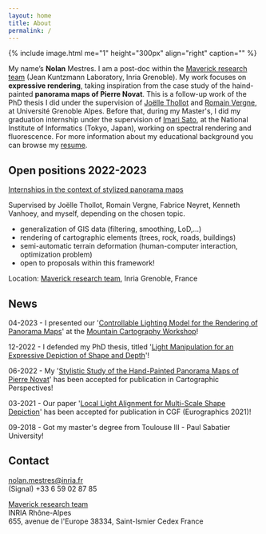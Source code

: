 ```yaml
---
layout: home
title: About
permalink: /
---
```


{% include image.html me="1" height="300px" align="right" caption="" %}

My name’s **Nolan** Mestres. I am a post-doc within the [Maverick research team] (Jean Kuntzmann Laboratory, Inria Grenoble). My work focuses on **expressive rendering**, taking inspiration from the case study of the haind-painted **panorama maps of Pierre Novat**.
This is a follow-up work of the PhD thesis I did under the supervision of [Joëlle Thollot] and [Romain Vergne], at Université Grenoble Alpes. Before that, during my Master's, I did my graduation internship under the supervision of [Imari Sato], at the National Institute of Informatics (Tokyo, Japan), working on spectral rendering and fluorescence. For more information about my educational background you can browse my [resume].

## Open positions 2022-2023

[Internships in the context of stylized panorama maps]

Supervised by Joëlle Thollot, Romain Vergne, Fabrice Neyret, Kenneth Vanhoey, and myself, depending on the chosen topic.

- generalization of GIS data (filtering, smoothing, LoD,...)
- rendering of cartographic elements (trees, rock, roads, buildings)
- semi-automatic terrain deformation (human-computer interaction, optimization problem)
- open to proposals within this framework!

Location: [Maverick research team], Inria Grenoble, France

## News

04-2023 - I presented our '[Controllable Lighting Model for the Rendering of Panorama Maps]' at the [Mountain Cartography Workshop]!

12-2022 - I defended my PhD thesis, titled '[Light Manipulation for an Expressive Depiction of Shape and Depth]'!

06-2022 - My '[Stylistic Study of the Hand-Painted Panorama Maps of Pierre Novat]' has been accepted for publication in Cartographic Perspectives!

03-2021 - Our paper '[Local Light Alignment for Multi-Scale Shape Depiction]' has been accepted for publication in CGF (Eurographics 2021)!

09-2018 - Got my master's degree from Toulouse III - Paul Sabatier University!

## Contact

[nolan.mestres@inria.fr]  
(Signal) +33 6 59 02 87 85

[Maverick research team]  
INRIA Rhône-Alpes  
655, avenue de l'Europe 38334, Saint-Ismier Cedex France

[nolan.mestres@inria.fr]: mailto:nolan.mestres@inria.fr
[Maverick research team]: https://maverick.inria.fr/
[Joëlle Thollot]: https://maverick.inria.fr/~Joelle.Thollot/
[Romain Vergne]: https://maverick.inria.fr/~Romain.Vergne/blog/
[Imari Sato]: https://research.nii.ac.jp/~imarik/
[resume]: ./data/nolan_mestres-resume.pdf
[Internships in the context of stylized panorama maps]: https://maverick.inria.fr/Membres/Joelle.Thollot/SujetsStages/internships_panorama_2223.pdf

[Local Light Alignment for Multi-Scale Shape Depiction]: ./research/local-light-alignment-for-multi-scale-shape-depiction
[Stylistic Study of the Hand-Painted Panorama Maps of Pierre Novat]: ./research/a-stylistic-study-of-the-hand-painted-winter-panorama-maps-of-pierre-novat
[Light Manipulation for an Expressive Depiction of Shape and Depth]: ./research/thesis
[Controllable Lighting Model for the Rendering of  Panorama Maps]: ./research/controllable-lighting-model-for-the-rendering-of-panorama-maps-in-the-style-of-novat
[Mountain Cartography Workshop]: https://www.shadedrelief.com/workshop/Program.pdf
